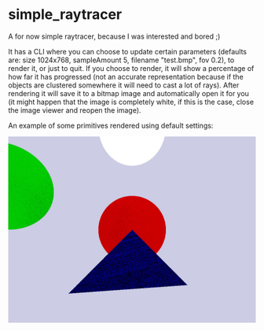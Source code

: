 # simple_raytracer
A for now simple raytracer, because I was interested and bored ;)

It has a CLI where you can choose to update certain parameters (defaults are: size 1024x768, sampleAmount 5, filename "test.bmp", fov 0.2), to render it, or just to quit.
If you choose to render, it will show a percentage of how far it has progressed (not an accurate representation because if the objects are clustered somewhere it will need to cast a lot of rays). 
After rendering it will save it to a bitmap image and automatically open it for you (it might happen that the image is completely white, if this is the case, close the image viewer and reopen the image).

An example of some primitives rendered using default settings:

![example](example.jpg?raw=true)

